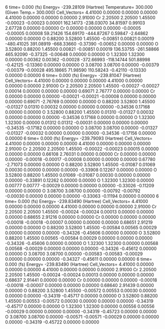 6 
time=    0.000 (fs) Energy= -239.28109 (Hartree) Temperature=  300.000 (Given Temp.=  300.000) Cell_Vectors=  4.41000  0.00000  0.00000  0.00000  4.41000  0.00000  0.00000  0.00000  2.91000 
  Cr    2.20500  2.20500  1.45500  -0.00023 -0.00023  0.00001 162.14173 -238.03070 34.81597   0.99103  2.67728  0.00000  0.00000
  Cr    0.00000  0.00000  0.00000  -0.00005 -0.00005  0.00008 59.21426 154.69170 -444.87267   0.59847 -2.64862  0.00000  0.00000
   O    0.88200  3.52800  1.45500  -0.00851  0.00821  0.00019 -480.41025 391.08919 -668.33660  -0.37390 -0.00652  0.00000  0.00000
   O    3.52800  0.88200  1.45500   0.00821 -0.00851  0.00019 136.53755 -261.58866 465.92090  -0.37325 -0.00648  0.00000  0.00000
   O    1.32300  1.32300  0.00000   0.00362  0.00362 -0.00028 -372.66993 -118.14744 501.88998  -0.42125 -0.13360  0.00000  0.00000
   O    3.08700  3.08700  0.00000  -0.00379 -0.00379 -0.00028 495.18665 71.98590 110.58243  -0.42110 -0.13330  0.00000  0.00000
6 
   time=    0.000 (fs)  Energy= -239.81047 (Hartree) Cell_Vectors=  4.41000  0.00000  0.00000  0.00000  4.41000  0.00000  0.00000  0.00000  2.91000 
  Cr    2.20500  2.20500  1.45500  -0.00027 -0.00027  0.00014  0.00000  0.00000  0.00000   0.69071  2.76777  0.00000  0.00000
  Cr    0.00000  0.00000  0.00000  -0.00021 -0.00021 -0.00008  0.00000  0.00000  0.00000   0.69071 -2.76769  0.00000  0.00000
   O    0.88200  3.52800  1.45500  -0.01327  0.01310  0.00032  0.00000  0.00000  0.00000  -0.34536  0.17168  0.00000  0.00000
   O    3.52800  0.88200  1.45500   0.01310 -0.01327  0.00032  0.00000  0.00000  0.00000  -0.34536  0.17168  0.00000  0.00000
   O    1.32300  1.32300  0.00000   0.01312  0.01312 -0.00031  0.00000  0.00000  0.00000  -0.34535 -0.17182  0.00000  0.00000
   O    3.08700  3.08700  0.00000  -0.01327 -0.01327 -0.00032  0.00000  0.00000  0.00000  -0.34536 -0.17156  0.00000  0.00000
6 
   time=    0.000 (fs)  Energy= -239.79093 (Hartree) Cell_Vectors=  4.41000  0.00000  0.00000  0.00000  4.41000  0.00000  0.00000  0.00000  2.91000 
  Cr    2.20500  2.20500  1.45500  -0.00022 -0.00023  0.00015  0.00000  0.00000  0.00000   0.66108  2.76031  0.00000  0.00000
  Cr    0.00000  0.00000  0.00000  -0.00018 -0.00017 -0.00008  0.00000  0.00000  0.00000   0.67780 -2.71073  0.00000  0.00000
   O    0.88200  3.52800  1.45500  -0.01087  0.01069  0.00030  0.00000  0.00000  0.00000  -0.33908  0.12267  0.00000  0.00000
   O    3.52800  0.88200  1.45500   0.01069 -0.01087  0.00030  0.00000  0.00000  0.00000  -0.33891  0.12262  0.00000  0.00000
   O    1.32300  1.32300  0.00000   0.00777  0.00777 -0.00029  0.00000  0.00000  0.00000  -0.33026 -0.11209  0.00000  0.00000
   O    3.08700  3.08700  0.00000  -0.00792 -0.00792 -0.00030  0.00000  0.00000  0.00000  -0.33063 -0.11194  0.00000  0.00000
6 
   time=    0.000 (fs)  Energy= -239.83490 (Hartree) Cell_Vectors=  4.41000  0.00000  0.00000  0.00000  4.41000  0.00000  0.00000  0.00000  2.91000 
  Cr    2.20500  2.20500  1.45500  -0.00024 -0.00024  0.00013  0.00000  0.00000  0.00000   0.68655  2.91216  0.00000  0.00000
  Cr    0.00000  0.00000  0.00000  -0.00018 -0.00018 -0.00007  0.00000  0.00000  0.00000   0.68651  2.91219  0.00000  0.00000
   O    0.88200  3.52800  1.45500  -0.00584  0.00565  0.00029  0.00000  0.00000  0.00000  -0.34326 -0.45606  0.00000  0.00000
   O    3.52800  0.88200  1.45500   0.00565 -0.00584  0.00029  0.00000  0.00000  0.00000  -0.34326 -0.45606  0.00000  0.00000
   O    1.32300  1.32300  0.00000   0.00568  0.00568 -0.00029  0.00000  0.00000  0.00000  -0.34326 -0.45612  0.00000  0.00000
   O    3.08700  3.08700  0.00000  -0.00583 -0.00583 -0.00029  0.00000  0.00000  0.00000  -0.34327 -0.45611  0.00000  0.00000
6 
   time=    0.000 (fs)  Energy= -239.83490 (Hartree) Cell_Vectors=  4.41000  0.00000  0.00000  0.00000  4.41000  0.00000  0.00000  0.00000  2.91000 
  Cr    2.20500  2.20500  1.45500  -0.00024 -0.00024  0.00013  0.00000  0.00000  0.00000   0.68637  2.91441  0.00000  0.00000
  Cr    0.00000  0.00000  0.00000  -0.00018 -0.00018 -0.00007  0.00000  0.00000  0.00000   0.68640  2.91439  0.00000  0.00000
   O    0.88200  3.52800  1.45500  -0.00572  0.00553  0.00030  0.00000  0.00000  0.00000  -0.34319 -0.45717  0.00000  0.00000
   O    3.52800  0.88200  1.45500   0.00553 -0.00572  0.00030  0.00000  0.00000  0.00000  -0.34319 -0.45717  0.00000  0.00000
   O    1.32300  1.32300  0.00000   0.00556  0.00556 -0.00029  0.00000  0.00000  0.00000  -0.34319 -0.45723  0.00000  0.00000
   O    3.08700  3.08700  0.00000  -0.00571 -0.00571 -0.00029  0.00000  0.00000  0.00000  -0.34319 -0.45722  0.00000  0.00000
